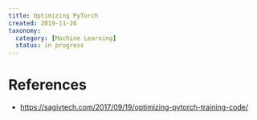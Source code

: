 ```yaml
---
title: Optimizing PyTorch
created: 2019-11-26
taxonomy:
  category: [Machine Learning]
  status: in progress
---
```


# References
* https://sagivtech.com/2017/09/19/optimizing-pytorch-training-code/
